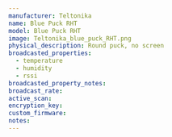 ```yaml
---
manufacturer: Teltonika
name: Blue Puck RHT
model: Blue Puck RHT
image: Teltonika_blue_puck_RHT.png
physical_description: Round puck, no screen
broadcasted_properties:
  - temperature
  - humidity
  - rssi
broadcasted_property_notes:
broadcast_rate:
active_scan:
encryption_key:
custom_firmware:
notes:
---
```


